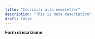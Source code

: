 ```yaml
---
title: "Iscriviti alla newsletter"
description: "This is meta description"
draft: false
---
```






**Form di iscrizione**
